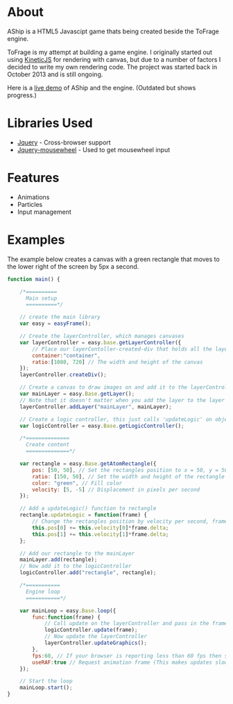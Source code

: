 # About
AShip is a HTML5 Javascipt game thats being created beside the ToFrage engine.

ToFrage is my attempt at building a game engine. I originally started out using
<a href="https://github.com/ericdrowell/KineticJS/">KineticJS</a> for rendering with canvas, but due to a number of factors I decided to write my own rendering code. The project was started back in October 2013 and is still ongoing.

Here is a <a href="http://maddix.github.io/AShip/">live demo</a> of AShip and the engine. (Outdated but shows progress.)

# Libraries Used

- <a href="http://jquery.com">Jquery</a> - Cross-browser support
- <a href="https://github.com/jquery/jquery-mousewheel/">Jquery-mousewheel</a> - Used to get mousewheel input

# Features
- Animations
- Particles
- Input management

# Examples

The example below creates a canvas with a green rectangle that moves to the lower right of the screen by 5px a second.

```javascript
function main() {

  	/*==========
	  Main setup
	  ==========*/

	// create the main library
	var easy = easyFrame();

	// Create the layerController, which manages canvases
	var layerController = easy.base.getLayerController({
		// Place our layerContoller-created-div that holds all the layers into a div called 'container'
		container:"container",
		ratio:[1080, 720] // The width and height of the canvas
	});
	layerController.createDiv();

	// Create a canvas to draw images on and add it to the layerController
	var mainLayer = easy.Base.getLayer();
	// Note that it doesn't matter when you add the layer to the layer controller
	layerController.addLayer("mainLayer", mainLayer);

	// Create a logic controller, this just calls 'updateLogic' on objects you give it and passes in frame
	var logicController = easy.Base.getLogicController();

	/*==============
	  Create content
	  ==============*/

	var rectangle = easy.Base.getAtomRectangle({
		pos: [50, 50], // Set the rectangles position to x = 50, y = 50
		ratio: [150, 50], // Set the width and height of the rectangle
		color: "green", // Fill color
		velocity: [5, -5] // Displacement in pixels per second
	});

	// Add a updateLogic() function to rectangle
	rectangle.updateLogic = function(frame) {
		// Change the rectangles position by velocity per second, frame.delta makes sure that the movement is smooth
		this.pos[0] += this.velocity[0]*frame.delta;
		this.pos[1] += this.velocity[1]*frame.delta;
	};

	// Add our rectangle to the mainLayer
	mainLayer.add(rectangle);
	// Now add it to the logicController
	logicController.add("rectangle", rectangle);

	/*===========
	  Engine loop
	  ===========*/

	var mainLoop = easy.Base.loop({
		func:function(frame) {
			// Call update on the layerController and pass in the frame object
			logicController.update(frame);
			// Now update the layerController
			layerController.updateGraphics();
		},
		fps:60, // If your browser is reporting less than 60 fps then set fps to 80 (Such is the case with opera)
		useRAF:true // Request animation frame (This makes updates slower, but more consistent)
	});

	// Start the loop
	mainLoop.start();
}
```
